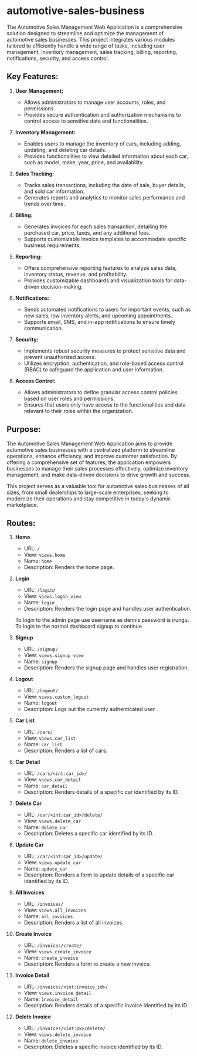 # automotive-sales-business

The Automotive Sales Management Web Application is a comprehensive solution designed to streamline and optimize the management of automotive sales businesses. This project integrates various modules tailored to efficiently handle a wide range of tasks, including user management, inventory management, sales tracking, billing, reporting, notifications, security, and access control.

## Key Features:

1. **User Management:**
   - Allows administrators to manage user accounts, roles, and permissions.
   - Provides secure authentication and authorization mechanisms to control access to sensitive data and functionalities.

2. **Inventory Management:**
   - Enables users to manage the inventory of cars, including adding, updating, and deleting car details.
   - Provides functionalities to view detailed information about each car, such as model, make, year, price, and availability.

3. **Sales Tracking:**
   - Tracks sales transactions, including the date of sale, buyer details, and sold car information.
   - Generates reports and analytics to monitor sales performance and trends over time.

4. **Billing:**
   - Generates invoices for each sales transaction, detailing the purchased car, price, taxes, and any additional fees.
   - Supports customizable invoice templates to accommodate specific business requirements.

5. **Reporting:**
   - Offers comprehensive reporting features to analyze sales data, inventory status, revenue, and profitability.
   - Provides customizable dashboards and visualization tools for data-driven decision-making.

6. **Notifications:**
   - Sends automated notifications to users for important events, such as new sales, low inventory alerts, and upcoming appointments.
   - Supports email, SMS, and in-app notifications to ensure timely communication.

7. **Security:**
   - Implements robust security measures to protect sensitive data and prevent unauthorized access.
   - Utilizes encryption, authentication, and role-based access control (RBAC) to safeguard the application and user information.

8. **Access Control:**
   - Allows administrators to define granular access control policies based on user roles and permissions.
   - Ensures that users only have access to the functionalities and data relevant to their roles within the organization.

## Purpose:
The Automotive Sales Management Web Application aims to provide automotive sales businesses with a centralized platform to streamline operations, enhance efficiency, and improve customer satisfaction. By offering a comprehensive set of features, the application empowers businesses to manage their sales processes effectively, optimize inventory management, and make data-driven decisions to drive growth and success.

This project serves as a valuable tool for automotive sales businesses of all sizes, from small dealerships to large-scale enterprises, seeking to modernize their operations and stay competitive in today's dynamic marketplace.

## Routes:

1. **Home**
   - URL: `/`
   - View: `views.home`
   - Name: `home`
   - Description: Renders the home page.

2. **Login**
   - URL: `/login/`
   - View: `views.login_view`
   - Name: `login`
   - Description: Renders the login page and handles user authentication.

    To login to the admin page use username as dennis password is irungu. 
    To login to the normal dashboard signup to continue

3. **Signup**
   - URL: `/signup/`
   - View: `views.signup_view`
   - Name: `signup`
   - Description: Renders the signup page and handles user registration.

4. **Logout**
   - URL: `/logout/`
   - View: `views.custom_logout`
   - Name: `logout`
   - Description: Logs out the currently authenticated user.

5. **Car List**
   - URL: `/cars/`
   - View: `views.car_list`
   - Name: `car_list`
   - Description: Renders a list of cars.

6. **Car Detail**
   - URL: `/cars/<int:car_id>/`
   - View: `views.car_detail`
   - Name: `car_detail`
   - Description: Renders details of a specific car identified by its ID.

7. **Delete Car**
   - URL: `/car/<int:car_id>/delete/`
   - View: `views.delete_car`
   - Name: `delete_car`
   - Description: Deletes a specific car identified by its ID.

8. **Update Car**
   - URL: `/car/<int:car_id>/update/`
   - View: `views.update_car`
   - Name: `update_car`
   - Description: Renders a form to update details of a specific car identified by its ID.

9. **All Invoices**
   - URL: `/invoices/`
   - View: `views.all_invoices`
   - Name: `all_invoices`
   - Description: Renders a list of all invoices.

10. **Create Invoice**
    - URL: `/invoices/create/`
    - View: `views.create_invoice`
    - Name: `create_invoice`
    - Description: Renders a form to create a new invoice.

11. **Invoice Detail**
    - URL: `/invoices/<int:invoice_id>/`
    - View: `views.invoice_detail`
    - Name: `invoice_detail`
    - Description: Renders details of a specific invoice identified by its ID.

12. **Delete Invoice**
    - URL: `/invoices/<int:pk>/delete/`
    - View: `views.delete_invoice`
    - Name: `delete_invoice`
    - Description: Deletes a specific invoice identified by its ID.
